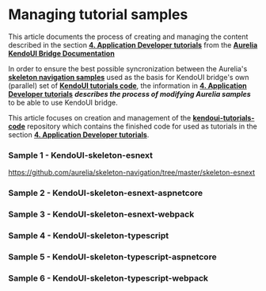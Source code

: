 # Managing tutorial samples

This article documents the process of creating and managing the content described in the section **[4. Application Developer tutorials](https://aurelia-ui-toolkits.gitbooks.io/kendoui-bridge-docs/content/developers_tutorials.html)** from the **[Aurelia KendoUI Bridge Documentation](https://aurelia-ui-toolkits.gitbooks.io/kendoui-bridge-docs/content/)**

In order to ensure the best possible syncronization between the Aurelia's **[skeleton navigation samples](https://github.com/aurelia/skeleton-navigation)** used as the basis for KendoUI bridge's own (parallel) set of **[KendoUI tutorials code](https://github.com/aurelia-ui-toolkits/kendoui-tutorials-code)**, the information in **[4. Application Developer tutorials](https://aurelia-ui-toolkits.gitbooks.io/kendoui-bridge-docs/content/developers_tutorials.html)** ___describes the process of modifying Aurelia samples___ to be able to use KendoUI bridge.

This article focuses on creation and management of the **[kendoui-tutorials-code](https://github.com/aurelia-ui-toolkits/kendoui-tutorials-code)** repository which contains the finished code for used as tutorials in the section **[4. Application Developer tutorials](https://aurelia-ui-toolkits.gitbooks.io/kendoui-bridge-docs/content/developers_tutorials.html)**.


### Sample 1 - KendoUI-skeleton-esnext

https://github.com/aurelia/skeleton-navigation/tree/master/skeleton-esnext


### Sample 2 - KendoUI-skeleton-esnext-aspnetcore

### Sample 3 - KendoUI-skeleton-esnext-webpack

### Sample 4 - KendoUI-skeleton-typescript

### Sample 5 - KendoUI-skeleton-typescript-aspnetcore

### Sample 6 - KendoUI-skeleton-typescript-webpack
